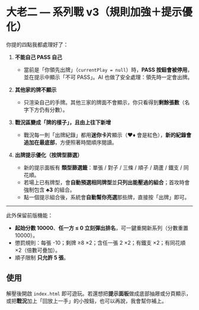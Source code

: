 # 大老二 — 系列戰 v3（規則加強＋提示優化）

你提的四點我都處理好了：

1) **不能自己 PASS 自己**
   - 當前是「你領先出牌」（`currentPlay = null`）時，**PASS 按鈕會被停用**，並在提示中顯示「不可 PASS」。AI 也做了安全處理：領先時一定會出牌。

2) **其他家的牌不顯示**
   - 只渲染自己的手牌。其他三家的牌面不會顯示，你只看得到**剩餘張數**（名字下方仍有分數）。

3) **戰況區變成「牌的樣子」，且由上往下新增**
   - 戰況每一則「出牌紀錄」都用**迷你卡片**顯示（♥♦ 會是紅色），**新的紀錄會追加在最底部**，方便照著時間順序閱讀。

4) **出牌提示優化（按牌型篩選）**
   - 新的提示面板有 **類型篩選籤**：單張 / 對子 / 三條 / 順子 / 葫蘆 / 鐵支 / 同花順。
   - 若場上已有牌型，會**自動預選相同牌型**並**只列出能壓過的組合**；首攻時會強制包含 **♣3** 的組合。
   - 點一個提示組合後，系統會**自動幫你亮選**那些牌，直接按「出牌」即可。

---

此外保留前版機能：
- **起始分數 10000**、**任一方 ≤ 0 立刻彈出排名**，可一鍵重開新系列（分數重置 10000）。
- 懲罰規則：每張 -10；剩牌 ≥8 ×2；含任一張 2 ×2；有鐵支 ×2；有同花順 ×2（倍數可疊加）。
- 順子限制 **只允許 5 張**。

## 使用
解壓後開啟 `index.html` 即可遊玩。若還想把**提示面板**做成底部抽屜或分頁顯示，或把**戰況**加上「回放上一手」的小按鈕，也可以再說，我會幫你補上。
